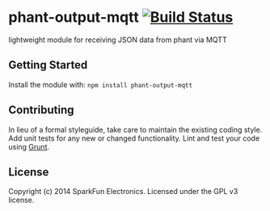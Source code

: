 # phant-output-mqtt [![Build Status](https://secure.travis-ci.org/sparkfun/phant-output-mqtt.png?branch=master)](http://travis-ci.org/sparkfun/phant-output-mqtt)

lightweight module for receiving JSON data from phant via MQTT

## Getting Started
Install the module with: `npm install phant-output-mqtt`

## Contributing
In lieu of a formal styleguide, take care to maintain the existing coding style. Add unit tests for any new or changed functionality. Lint and test your code using [Grunt](http://gruntjs.com/).

## License
Copyright (c) 2014 SparkFun Electronics. Licensed under the GPL v3 license.
